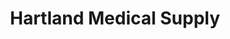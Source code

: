 ---
title: "Hartland Medical Supply"
url: /naperville/hartland-medical-supply/
shop: Sanitätshaus
---